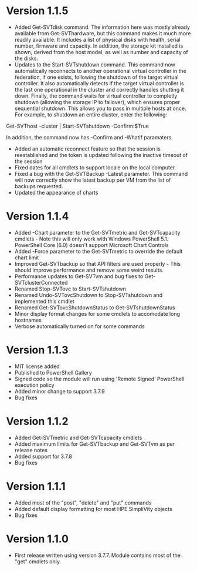 # Version 1.1.5

* Added Get-SVTdisk command. The information here was mostly already available from Get-SVThardware, but this command makes it much more readily available. It includes a list of physical disks with health, serial number, firmware and capacity. In addition, the storage kit installed is shown, derived from the host model, as well as number and capacity of the disks.
* Updates to the Start-SVTshutdown command. This command now automatically reconnects to another operational virtual controller in the federation, if one exists, following the shutdown of the target virtual controller. It also automatically detects if the target virtual controller is the last one operational in the cluster and correctly handles shutting it down. Finally, the command waits for virtual controller to completly shutdown (allowing the storage IP to failover), which ensures proper sequential shutdown. This allows you to pass in multiple hosts at once. For example, to shutdown an entire cluster, enter the following:

Get-SVThost -cluster <target cluster> | Start-SVTshutdown -Confirm:$True

In addition, the  command now has -Confirm and -Whatif paramaters.

* Added an automatic reconnect feature so that the session is reestablished and the token is updated following the inactive timeout of the session 
* Fixed dates for all cmdlets to support locale on the local computer.
* Fixed a bug with the Get-SVTBackup -Latest parameter. This command will now correctly show the latest backup per VM from the list of backups requested.
* Updated the appearance of charts

# Version 1.1.4

* Added -Chart parameter to the Get-SVTmetric and Get-SVTcapacity cmdlets - Note this will only work with Windows PowerShell 5.1. PowerShell Core (6.0) doesn't support Microsoft Chart Controls
* Added -Force parameter to the Get-SVTmetric to override the default chart limit
* Improved Get-SVTbackup so that API filters are used properly - This should improve performance and remove some weird results.
* Performance updates to Get-SVTvm and bug fixes to Get-SVTclusterConnected
* Renamed Stop-SVTovc to Start-SVTshutdown
* Renamed Undo-SVTovcShutdown to Stop-SVTshutdown and implemented this cmdlet 
* Renamed Get-SVTovcShutdownStatus to Get-SVTshutdownStatus
* Minor display format changes for some cmdlets to accomodate long hostnames
* Verbose automatically turned on for some commands

# Version 1.1.3

* MIT license added
* Published to PowerShell Gallery
* Signed code so the module will run using 'Remote Signed' PowerShell execution policy
* Added minor change to support 3.7.9
* Bug fixes

# Version 1.1.2

* Added Get-SVTmetric and Get-SVTcapacity cmdlets
* Added maximum limits for Get-SVTbackup and Get-SVTvm as per release notes
* Added support for 3.7.8
* Bug fixes

# Version 1.1.1

* Added most of the "post", "delete" and "put" commands
* Added default display formatting for most HPE SimpliVity objects
* Bug fixes

# Version 1.1.0

* First release written using version 3.7.7. Module contains most of the "get" cmdlets only.